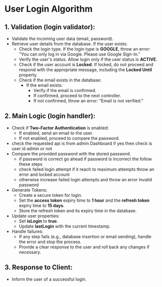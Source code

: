 # User Login Algorithm

## 1. Validation (login validator):

- Validate the incoming user data (email, password).
- Retrieve user details from the database. If the user exists:
  - Check the login type. If the login type is **GOOGLE**, throw an error: "You can only log in via Google. Please use Google Sign-In."
  - Verify the user's status. Allow login only if the user status is **ACTIVE**.
  - Check if the user account is **Locked**. If locked, do not proceed and respond with the appropriate message, including the **Locked Until** property.
  - Check if the email exists in the database:
    - If the email exists:
      - Verify if the email is confirmed.
      - If confirmed, proceed to the next controller.
      - If not confirmed, throw an error: "Email is not verified."

## 2. Main Logic (login handler):

- Check if **Two-Factor Authentication** is enabled:
  - If enabled, send an email to the user.
  - If not enabled, proceed to compare the password.
- check the requested api is from admin Dashboard if yes then check is user id admin or not
- Compare the provided password with the stored password.
  - if password is correct go ahead if password is incorrect the follow these steps
  - check failed login attempt if it reach to maximum attempts throw an error and locked account
  - otherwise increase failed login attempts and throw an error Invalid password
- Generate Tokens:
  - Create a secure token for login.
  - Set the **access token** expiry time to **1 hour** and the **refresh token** expiry time to **15 days**.
  - Store the refresh token and its expiry time in the database.
- Update user properties:
  - Set **isLogin** to **true**.
  - Update **lastLogin** with the current timestamp.
- Handle failures:
  - If any step fails (e.g., database insertion or email sending), handle the error and stop the process.
  - Provide a clear response to the user and roll back any changes if necessary.

## 3. Response to Client:

- Inform the user of a successful login.
